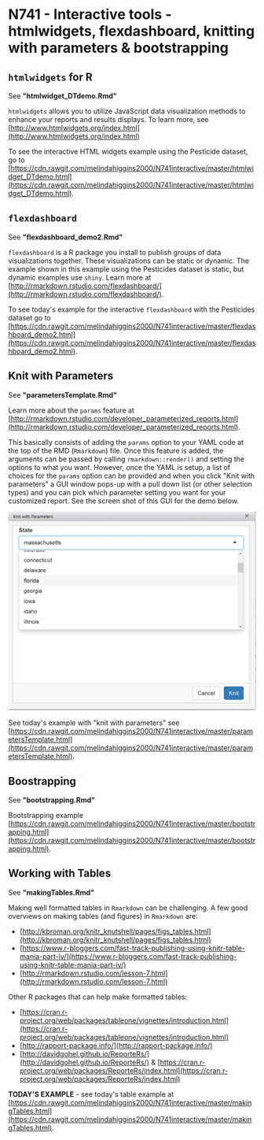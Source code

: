 # N741 - Interactive tools - htmlwidgets, flexdashboard, knitting with parameters & bootstrapping

## `htmlwidgets` for R 

See **"htmlwidget_DTdemo.Rmd"**

`htmlwidgets` allows you to utilize JavaScript data visualization methods to enhance your reports and results displays. To learn more, see [http://www.htmlwidgets.org/index.html](http://www.htmlwidgets.org/index.html)

To see the interactive HTML widgets example using the Pesticide dataset, go to [https://cdn.rawgit.com/melindahiggins2000/N741interactive/master/htmlwidget_DTdemo.html](https://cdn.rawgit.com/melindahiggins2000/N741interactive/master/htmlwidget_DTdemo.html).

## `flexdashboard`

See **"flexdashboard_demo2.Rmd"**

`flexdashboard` is a R package you install to publish groups of data visualizations together. These visualizations can be static or dynamic. The example shown in this example using the Pesticides dataset is static, but dynamic examples use `shiny`. Learn more at [http://rmarkdown.rstudio.com/flexdashboard/](http://rmarkdown.rstudio.com/flexdashboard/).

To see today's example for the interactive `flexdashboard` with the Pesticides dataset go to [https://cdn.rawgit.com/melindahiggins2000/N741interactive/master/flexdashboard_demo2.html](https://cdn.rawgit.com/melindahiggins2000/N741interactive/master/flexdashboard_demo2.html).

## Knit with Parameters

See **"parametersTemplate.Rmd"**

Learn more about the `params` feature at [http://rmarkdown.rstudio.com/developer_parameterized_reports.html](http://rmarkdown.rstudio.com/developer_parameterized_reports.html).

This basically consists of adding the `params` option to your YAML code at the top of the RMD (`Rmarkdown`) file. Once this feature is added, the arguments can be passed by calling `rmarkdown::render()` and setting the options to what you want. However, once the YAML is setup, a list of choices for the `params` option can be provided and when you click "Knit with parameters" a GUI window pops-up with a pull down list (or other selection types) and you can pick which parameter setting you want for your customized report. See the screen shot of this GUI for the demo below.

![Knit with Parameters GUI](knitWparams.jpg)

See today's example with "knit with parameters" see [https://cdn.rawgit.com/melindahiggins2000/N741interactive/master/parametersTemplate.html](https://cdn.rawgit.com/melindahiggins2000/N741interactive/master/parametersTemplate.html).

## Boostrapping

See **"bootstrapping.Rmd"**

Bootstrapping example [https://cdn.rawgit.com/melindahiggins2000/N741interactive/master/bootstrapping.html](https://cdn.rawgit.com/melindahiggins2000/N741interactive/master/bootstrapping.html).

## Working with Tables

See **"makingTables.Rmd"**

Making well formatted tables in `Rmarkdown` can be challenging. A few good  overviews on making tables (and figures) in `Rmarkdown` are:

* [http://kbroman.org/knitr_knutshell/pages/figs_tables.html](http://kbroman.org/knitr_knutshell/pages/figs_tables.html)
* [https://www.r-bloggers.com/fast-track-publishing-using-knitr-table-mania-part-iv/](https://www.r-bloggers.com/fast-track-publishing-using-knitr-table-mania-part-iv/)
* [http://rmarkdown.rstudio.com/lesson-7.html](http://rmarkdown.rstudio.com/lesson-7.html)

Other R packages that can help make formatted tables:

* [https://cran.r-project.org/web/packages/tableone/vignettes/introduction.html](https://cran.r-project.org/web/packages/tableone/vignettes/introduction.html)
* [http://rapport-package.info/](http://rapport-package.info/)
* [http://davidgohel.github.io/ReporteRs/](http://davidgohel.github.io/ReporteRs/) & [https://cran.r-project.org/web/packages/ReporteRs/index.html](https://cran.r-project.org/web/packages/ReporteRs/index.html)

**TODAY'S EXAMPLE** - see today's table example at [https://cdn.rawgit.com/melindahiggins2000/N741interactive/master/makingTables.html](https://cdn.rawgit.com/melindahiggins2000/N741interactive/master/makingTables.html).


